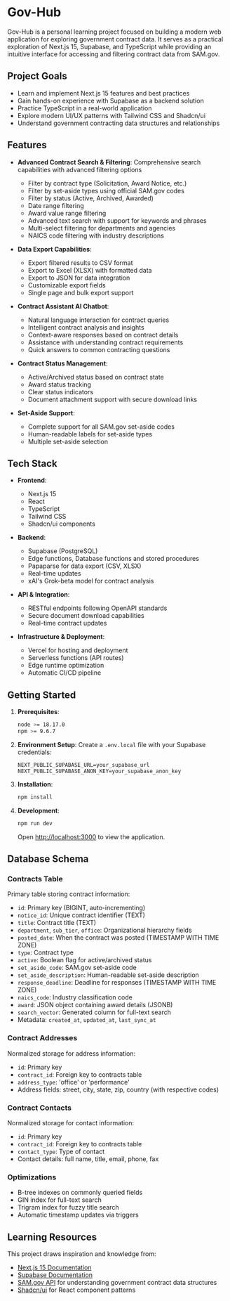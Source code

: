 # Gov-Hub

Gov-Hub is a personal learning project focused on building a modern web application for exploring government contract data. It serves as a practical exploration of Next.js 15, Supabase, and TypeScript while providing an intuitive interface for accessing and filtering contract data from SAM.gov.

## Project Goals

- Learn and implement Next.js 15 features and best practices
- Gain hands-on experience with Supabase as a backend solution
- Practice TypeScript in a real-world application
- Explore modern UI/UX patterns with Tailwind CSS and Shadcn/ui
- Understand government contracting data structures and relationships

## Features

- **Advanced Contract Search & Filtering**: Comprehensive search capabilities with advanced filtering options
  - Filter by contract type (Solicitation, Award Notice, etc.)
  - Filter by set-aside types using official SAM.gov codes
  - Filter by status (Active, Archived, Awarded)
  - Date range filtering
  - Award value range filtering
  - Advanced text search with support for keywords and phrases
  - Multi-select filtering for departments and agencies
  - NAICS code filtering with industry descriptions

- **Data Export Capabilities**:
  - Export filtered results to CSV format
  - Export to Excel (XLSX) with formatted data
  - Export to JSON for data integration
  - Customizable export fields
  - Single page and bulk export support

- **Contract Assistant AI Chatbot**:
  - Natural language interaction for contract queries
  - Intelligent contract analysis and insights
  - Context-aware responses based on contract details
  - Assistance with understanding contract requirements
  - Quick answers to common contracting questions

- **Contract Status Management**:
  - Active/Archived status based on contract state
  - Award status tracking
  - Clear status indicators
  - Document attachment support with secure download links

- **Set-Aside Support**:
  - Complete support for all SAM.gov set-aside codes
  - Human-readable labels for set-aside types
  - Multiple set-aside selection
  
## Tech Stack

- **Frontend**: 
  - Next.js 15
  - React
  - TypeScript
  - Tailwind CSS
  - Shadcn/ui components

- **Backend**:
  - Supabase (PostgreSQL)
  - Edge functions, Database functions and stored procedures
  - Papaparse for data export (CSV, XLSX)
  - Real-time updates
  - xAI's Grok-beta model for contract analysis

- **API & Integration**:
  - RESTful endpoints following OpenAPI standards
  - Secure document download capabilities
  - Real-time contract updates

- **Infrastructure & Deployment**:
  - Vercel for hosting and deployment
  - Serverless functions (API routes)
  - Edge runtime optimization
  - Automatic CI/CD pipeline

## Getting Started

1. **Prerequisites**:
   ```bash
   node >= 18.17.0
   npm >= 9.6.7
   ```

2. **Environment Setup**:
   Create a `.env.local` file with your Supabase credentials:
   ```
   NEXT_PUBLIC_SUPABASE_URL=your_supabase_url
   NEXT_PUBLIC_SUPABASE_ANON_KEY=your_supabase_anon_key
   ```

3. **Installation**:
   ```bash
   npm install
   ```

4. **Development**:
   ```bash
   npm run dev
   ```
   Open [http://localhost:3000](http://localhost:3000) to view the application.

## Database Schema

### Contracts Table
Primary table storing contract information:
- `id`: Primary key (BIGINT, auto-incrementing)
- `notice_id`: Unique contract identifier (TEXT)
- `title`: Contract title (TEXT)
- `department`, `sub_tier`, `office`: Organizational hierarchy fields
- `posted_date`: When the contract was posted (TIMESTAMP WITH TIME ZONE)
- `type`: Contract type
- `active`: Boolean flag for active/archived status
- `set_aside_code`: SAM.gov set-aside code
- `set_aside_description`: Human-readable set-aside description
- `response_deadline`: Deadline for responses (TIMESTAMP WITH TIME ZONE)
- `naics_code`: Industry classification code
- `award`: JSON object containing award details (JSONB)
- `search_vector`: Generated column for full-text search
- Metadata: `created_at`, `updated_at`, `last_sync_at`

### Contract Addresses
Normalized storage for address information:
- `id`: Primary key
- `contract_id`: Foreign key to contracts table
- `address_type`: 'office' or 'performance'
- Address fields: street, city, state, zip, country (with respective codes)

### Contract Contacts
Normalized storage for contact information:
- `id`: Primary key
- `contract_id`: Foreign key to contracts table
- `contact_type`: Type of contact
- Contact details: full name, title, email, phone, fax

### Optimizations
- B-tree indexes on commonly queried fields
- GIN index for full-text search
- Trigram index for fuzzy title search
- Automatic timestamp updates via triggers

## Learning Resources

This project draws inspiration and knowledge from:
- [Next.js 15 Documentation](https://nextjs.org/docs)
- [Supabase Documentation](https://supabase.com/docs)
- [SAM.gov API](https://sam.gov/data-services/) for understanding government contract data structures
- [Shadcn/ui](https://ui.shadcn.com/) for React component patterns

